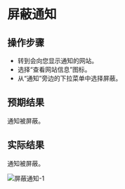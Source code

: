 # 屏蔽通知

## 操作步骤

- 转到会向您显示通知的网站。
- 选择“查看网站信息”图标。
- 从“通知”旁边的下拉菜单中选择屏蔽。

## 预期结果

通知被屏蔽。

## 实际结果

通知被屏蔽。

![屏蔽通知-1](../img/屏蔽通知-1.png)